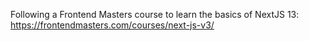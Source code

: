 Following a Frontend Masters course to learn the basics of NextJS 13: https://frontendmasters.com/courses/next-js-v3/
